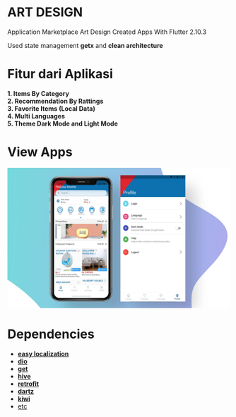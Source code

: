 # ART DESIGN

Application Marketplace Art Design
Created Apps With Flutter 2.10.3

Used state management <b>getx</b> and <b>clean architecture</b>

# Fitur dari Aplikasi 
<b>1. Items By Category</b><br>
<b>2. Recommendation By Rattings</b><br>
<b>3. Favorite Items (Local Data)</b><br>
<b>4. Multi Languages</b><br>
<b>5. Theme Dark Mode and Light Mode</b><br>

# View Apps
<img src="https://github.com/fanfantasi/Furniture/blob/Master/assets/icons/images-result.jpg">

# Dependencies
<ul>
  <li><a href="https://pub.dev/packages/easy_localization"><b>easy localization</b></a></li>
  <li><a href="https://pub.dev/packages/dio"><b>dio</b></a></li>
  <li><a href="https://pub.dev/packages/get"><b>get</b></a></li>
  <li><a href="https://pub.dev/packages/hive"><b>hive</b></a></li>
  <li><a href="https://pub.dev/packages/retrofit"><b>retrofit</b></a></li>
  <li><a href="https://pub.dev/packages/dartz"><b>dartz</b></a></li>
  <li><a href="https://pub.dev/packages/kiwi"><b>kiwi</b></a></li>
  <li><a href="https://pub.dev/">etc</a></li>
</ul>

